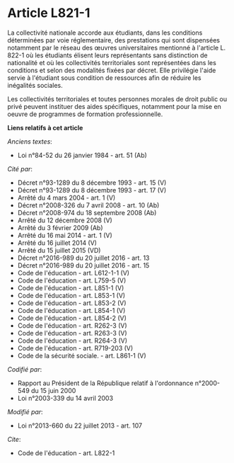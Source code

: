 # Article L821-1

La collectivité nationale accorde aux étudiants, dans les conditions déterminées par voie réglementaire, des prestations qui
sont dispensées notamment par le réseau des œuvres universitaires mentionné à l'article L. 822-1 où les étudiants élisent
leurs représentants sans distinction de nationalité et où les collectivités territoriales sont représentées dans les
conditions et selon des modalités fixées par décret. Elle privilégie l'aide servie à l'étudiant sous condition de ressources
afin de réduire les inégalités sociales. 

Les collectivités territoriales et toutes personnes morales de droit public ou privé peuvent instituer des aides spécifiques,
notamment pour la mise en oeuvre de programmes de formation professionnelle.

**Liens relatifs à cet article**

_Anciens textes_:

  - Loi n°84-52 du 26 janvier 1984 - art. 51 (Ab)

_Cité par_:

  - Décret n°93-1289 du 8 décembre 1993 - art. 15 (V)
  - Décret n°93-1289 du 8 décembre 1993 - art. 17 (V)
  - Arrêté du 4 mars 2004 - art. 1 (V)
  - Décret n°2008-326 du 7 avril 2008 - art. 10 (Ab)
  - Décret n°2008-974 du 18 septembre 2008 (Ab)
  - Arrêté du 12 décembre 2008 (V)
  - Arrêté du 3 février 2009 (Ab)
  - Arrêté du 16 mai 2014 - art. 1 (V)
  - Arrêté du 16 juillet 2014 (V)
  - Arrêté du 15 juillet 2015 (VD)
  - Décret n°2016-989 du 20 juillet 2016 - art. 13
  - Décret n°2016-989 du 20 juillet 2016 - art. 15
  - Code de l'éducation - art. L612-1-1 (V)
  - Code de l'éducation - art. L759-5 (V)
  - Code de l'éducation - art. L851-1 (V)
  - Code de l'éducation - art. L853-1 (V)
  - Code de l'éducation - art. L853-2 (V)
  - Code de l'éducation - art. L854-1 (V)
  - Code de l'éducation - art. L854-2 (V)
  - Code de l'éducation - art. R262-3 (V)
  - Code de l'éducation - art. R263-3 (V)
  - Code de l'éducation - art. R264-3 (V)
  - Code de l'éducation - art. R719-203 (V)
  - Code de la sécurité sociale. - art. L861-1 (V)

_Codifié par_:

  - Rapport au Président de la République relatif à l'ordonnance n°2000-549 du 15 juin 2000
  - Loi n°2003-339 du 14 avril 2003

_Modifié par_:

  - Loi n°2013-660 du 22 juillet 2013 - art. 107

_Cite_:

  - Code de l'éducation - art. L822-1
